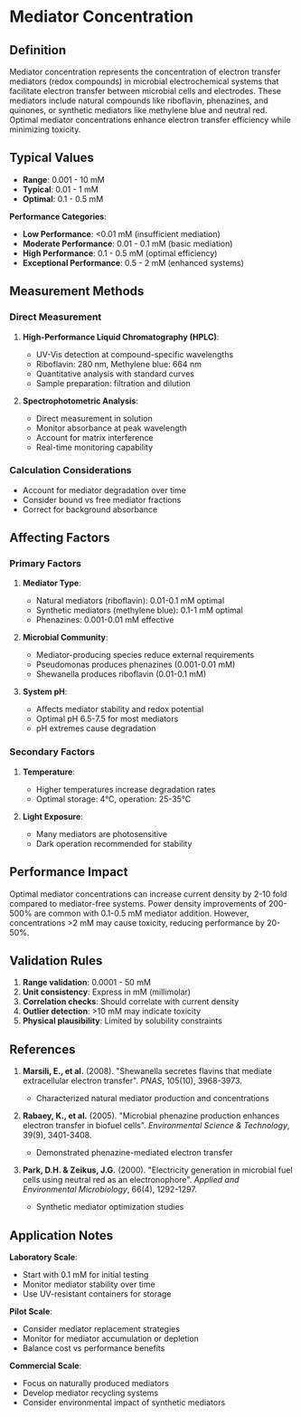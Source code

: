 <!--
Parameter ID: mediator_concentration
Category: biological
Generated: 2025-01-16T10:35:00.000Z
-->

# Mediator Concentration

## Definition

Mediator concentration represents the concentration of electron transfer
mediators (redox compounds) in microbial electrochemical systems that facilitate
electron transfer between microbial cells and electrodes. These mediators
include natural compounds like riboflavin, phenazines, and quinones, or
synthetic mediators like methylene blue and neutral red. Optimal mediator
concentrations enhance electron transfer efficiency while minimizing toxicity.

## Typical Values

- **Range**: 0.001 - 10 mM
- **Typical**: 0.01 - 1 mM
- **Optimal**: 0.1 - 0.5 mM

**Performance Categories**:

- **Low Performance**: <0.01 mM (insufficient mediation)
- **Moderate Performance**: 0.01 - 0.1 mM (basic mediation)
- **High Performance**: 0.1 - 0.5 mM (optimal efficiency)
- **Exceptional Performance**: 0.5 - 2 mM (enhanced systems)

## Measurement Methods

### Direct Measurement

1. **High-Performance Liquid Chromatography (HPLC)**:
   - UV-Vis detection at compound-specific wavelengths
   - Riboflavin: 280 nm, Methylene blue: 664 nm
   - Quantitative analysis with standard curves
   - Sample preparation: filtration and dilution

2. **Spectrophotometric Analysis**:
   - Direct measurement in solution
   - Monitor absorbance at peak wavelength
   - Account for matrix interference
   - Real-time monitoring capability

### Calculation Considerations

- Account for mediator degradation over time
- Consider bound vs free mediator fractions
- Correct for background absorbance

## Affecting Factors

### Primary Factors

1. **Mediator Type**:
   - Natural mediators (riboflavin): 0.01-0.1 mM optimal
   - Synthetic mediators (methylene blue): 0.1-1 mM optimal
   - Phenazines: 0.001-0.01 mM effective

2. **Microbial Community**:
   - Mediator-producing species reduce external requirements
   - Pseudomonas produces phenazines (0.001-0.01 mM)
   - Shewanella produces riboflavin (0.01-0.1 mM)

3. **System pH**:
   - Affects mediator stability and redox potential
   - Optimal pH 6.5-7.5 for most mediators
   - pH extremes cause degradation

### Secondary Factors

1. **Temperature**:
   - Higher temperatures increase degradation rates
   - Optimal storage: 4°C, operation: 25-35°C

2. **Light Exposure**:
   - Many mediators are photosensitive
   - Dark operation recommended for stability

## Performance Impact

Optimal mediator concentrations can increase current density by 2-10 fold
compared to mediator-free systems. Power density improvements of 200-500% are
common with 0.1-0.5 mM mediator addition. However, concentrations >2 mM may
cause toxicity, reducing performance by 20-50%.

## Validation Rules

1. **Range validation**: 0.0001 - 50 mM
2. **Unit consistency**: Express in mM (millimolar)
3. **Correlation checks**: Should correlate with current density
4. **Outlier detection**: >10 mM may indicate toxicity
5. **Physical plausibility**: Limited by solubility constraints

## References

1. **Marsili, E., et al.** (2008). "Shewanella secretes flavins that mediate
   extracellular electron transfer". _PNAS_, 105(10), 3968-3973.
   - Characterized natural mediator production and concentrations

2. **Rabaey, K., et al.** (2005). "Microbial phenazine production enhances
   electron transfer in biofuel cells". _Environmental Science & Technology_,
   39(9), 3401-3408.
   - Demonstrated phenazine-mediated electron transfer

3. **Park, D.H. & Zeikus, J.G.** (2000). "Electricity generation in microbial
   fuel cells using neutral red as an electronophore". _Applied and
   Environmental Microbiology_, 66(4), 1292-1297.
   - Synthetic mediator optimization studies

## Application Notes

**Laboratory Scale**:

- Start with 0.1 mM for initial testing
- Monitor mediator stability over time
- Use UV-resistant containers for storage

**Pilot Scale**:

- Consider mediator replacement strategies
- Monitor for mediator accumulation or depletion
- Balance cost vs performance benefits

**Commercial Scale**:

- Focus on naturally produced mediators
- Develop mediator recycling systems
- Consider environmental impact of synthetic mediators
